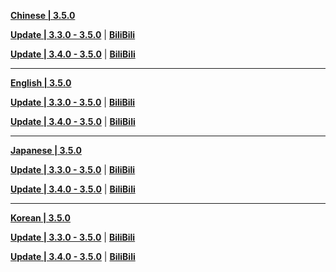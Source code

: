 **[Chinese | 3.5.0](https://autopatchcnws.yuanshen.com/client_app/download/pc_zip/20230220120841_NrIMna0roQkFHA3c/Audio_Chinese_3.5.0.zip)**

**[Update | 3.3.0 - 3.5.0](https://autopatchcnws.yuanshen.com/client_app/update/hk4e_cn/18/zh-cn_3.3.0_3.5.0_hdiff_jzV0to5Q8y7E3FSu.zip)** | **[BiliBili](https://autopatchcnws.yuanshen.com/client_app/update/hk4e_cn/17/zh-cn_3.3.0_3.5.0_hdiff_XBjfa7TFdkSO1scb.zip)**

**[Update | 3.4.0 - 3.5.0](https://autopatchcnws.yuanshen.com/client_app/update/hk4e_cn/18/zh-cn_3.4.0_3.5.0_hdiff_w4jItV7RJfQv3hgk.zip)** | **[BiliBili](https://autopatchcnws.yuanshen.com/client_app/update/hk4e_cn/17/zh-cn_3.4.0_3.5.0_hdiff_1UtdWQyRpam6Iusv.zip)**

---

**[English | 3.5.0](https://autopatchcnws.yuanshen.com/client_app/download/pc_zip/20230220120841_NrIMna0roQkFHA3c/Audio_English(US)_3.5.0.zip)**

**[Update | 3.3.0 - 3.5.0](https://autopatchcnws.yuanshen.com/client_app/update/hk4e_cn/18/en-us_3.3.0_3.5.0_hdiff_kGLoDHenSgAJXIMi.zip)** | **[BiliBili](https://autopatchcnws.yuanshen.com/client_app/update/hk4e_cn/17/en-us_3.3.0_3.5.0_hdiff_xMUwzkHQI0h2CreX.zip)**

**[Update | 3.4.0 - 3.5.0](https://autopatchcnws.yuanshen.com/client_app/update/hk4e_cn/18/en-us_3.4.0_3.5.0_hdiff_nre0EBZXk6h8FLqW.zip)** | **[BiliBili](https://autopatchcnws.yuanshen.com/client_app/update/hk4e_cn/17/en-us_3.4.0_3.5.0_hdiff_2SM5K9bjoWlQHaLc.zip)**

---

**[Japanese | 3.5.0](https://autopatchcnws.yuanshen.com/client_app/download/pc_zip/20230220120841_NrIMna0roQkFHA3c/Audio_Japanese_3.5.0.zip)**

**[Update | 3.3.0 - 3.5.0](https://autopatchcnws.yuanshen.com/client_app/update/hk4e_cn/18/ja-jp_3.3.0_3.5.0_hdiff_YwCEOIdHamGMU5QL.zip)** | **[BiliBili](https://autopatchcnws.yuanshen.com/client_app/update/hk4e_cn/17/ja-jp_3.3.0_3.5.0_hdiff_lftPhSFA2H6B1X5w.zip)**

**[Update | 3.4.0 - 3.5.0](https://autopatchcnws.yuanshen.com/client_app/update/hk4e_cn/18/ja-jp_3.4.0_3.5.0_hdiff_RlTo2m4S6jdhJNrE.zip)** | **[BiliBili](https://autopatchcnws.yuanshen.com/client_app/update/hk4e_cn/17/ja-jp_3.4.0_3.5.0_hdiff_EstC0lqIy5U3fORk.zip)**

---

**[Korean | 3.5.0](https://autopatchcnws.yuanshen.com/client_app/download/pc_zip/20230220120841_NrIMna0roQkFHA3c/Audio_Korean_3.5.0.zip)**

**[Update | 3.3.0 - 3.5.0](https://autopatchcnws.yuanshen.com/client_app/update/hk4e_cn/18/ko-kr_3.3.0_3.5.0_hdiff_IR2VGLNCd5eEpo7K.zip)** | **[BiliBili](https://autopatchcnws.yuanshen.com/client_app/update/hk4e_cn/17/ko-kr_3.3.0_3.5.0_hdiff_YOtHbXUVDhvS2loz.zip)**

**[Update | 3.4.0 - 3.5.0](https://autopatchcnws.yuanshen.com/client_app/update/hk4e_cn/18/ko-kr_3.4.0_3.5.0_hdiff_7sHCG30hR4VjuplP.zip)** | **[BiliBili](https://autopatchcnws.yuanshen.com/client_app/update/hk4e_cn/17/ko-kr_3.4.0_3.5.0_hdiff_KjtliJEbOWGoQ5Ny.zip)**
